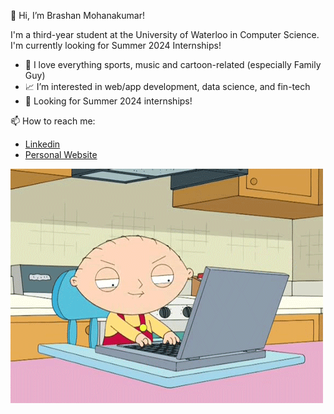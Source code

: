 👋 Hi, I’m Brashan Mohanakumar!

I'm a third-year student at the University of Waterloo in Computer Science. I'm currently looking for Summer 2024 Internships!

- 🤩 I love everything sports, music and cartoon-related (especially Family Guy)
- 📈 I’m interested in web/app development, data science, and fin-tech
- 👀 Looking for Summer 2024 internships!

📫 How to reach me:
- <a href="https://www.linkedin.com/in/brashan-mohanakumar" alt="">Linkedin</a>
- <a href="https://brashanm.github.io" alt="">Personal Website</a>

![](https://github.com/brashanm/brashanm/blob/main/familyGuy.gif)

